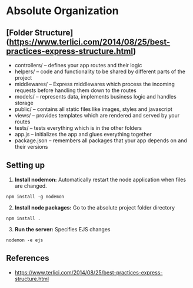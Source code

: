 # Absolute Organization 

## [Folder Structure] (https://www.terlici.com/2014/08/25/best-practices-express-structure.html)
* controllers/ – defines your app routes and their logic
* helpers/ – code and functionality to be shared by different parts of the project
* middlewares/ – Express middlewares which process the incoming requests before handling them down to the routes
* models/ – represents data, implements business logic and handles storage
* public/ – contains all static files like images, styles and javascript
* views/ – provides templates which are rendered and served by your routes
* tests/ – tests everything which is in the other folders
* app.js – initializes the app and glues everything together
* package.json – remembers all packages that your app depends on and their versions

## Setting up
1. **Install nodemon:** Automatically restart the node application when files are changed.

  ```
  npm install -g nodemon
  ```
2. **Install node packages:** Go to the absolute project folder directory

  ```
  npm install .
  ```
3. **Run the server:** Specifies EJS changes

  ```
  nodemon -e ejs
  ```

## References
* https://www.terlici.com/2014/08/25/best-practices-express-structure.html
